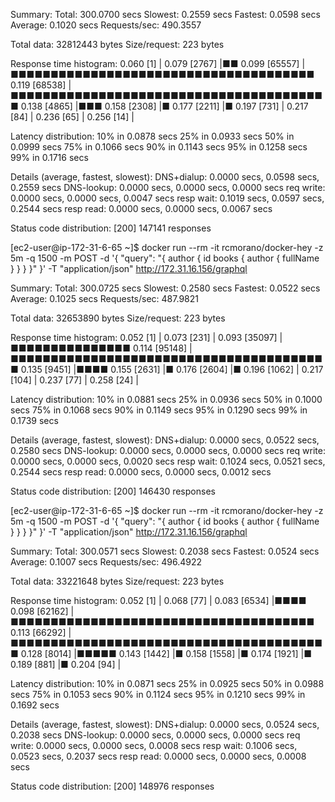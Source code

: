 
Summary:
  Total:	300.0700 secs
  Slowest:	0.2559 secs
  Fastest:	0.0598 secs
  Average:	0.1020 secs
  Requests/sec:	490.3557
  
  Total data:	32812443 bytes
  Size/request:	223 bytes

Response time histogram:
  0.060 [1]	|
  0.079 [2767]	|■■
  0.099 [65557]	|■■■■■■■■■■■■■■■■■■■■■■■■■■■■■■■■■■■■■■
  0.119 [68538]	|■■■■■■■■■■■■■■■■■■■■■■■■■■■■■■■■■■■■■■■■
  0.138 [4865]	|■■■
  0.158 [2308]	|■
  0.177 [2211]	|■
  0.197 [731]	|
  0.217 [84]	|
  0.236 [65]	|
  0.256 [14]	|


Latency distribution:
  10% in 0.0878 secs
  25% in 0.0933 secs
  50% in 0.0999 secs
  75% in 0.1066 secs
  90% in 0.1143 secs
  95% in 0.1258 secs
  99% in 0.1716 secs

Details (average, fastest, slowest):
  DNS+dialup:	0.0000 secs, 0.0598 secs, 0.2559 secs
  DNS-lookup:	0.0000 secs, 0.0000 secs, 0.0000 secs
  req write:	0.0000 secs, 0.0000 secs, 0.0047 secs
  resp wait:	0.1019 secs, 0.0597 secs, 0.2544 secs
  resp read:	0.0000 secs, 0.0000 secs, 0.0067 secs

Status code distribution:
  [200]	147141 responses



[ec2-user@ip-172-31-6-65 ~]$ docker run --rm -it rcmorano/docker-hey -z 5m -q 1500 -m POST -d '{ "query": "{ author { id books { author { fullName } } } }" }' -T "application/json" http://172.31.16.156/graphql

Summary:
  Total:	300.0725 secs
  Slowest:	0.2580 secs
  Fastest:	0.0522 secs
  Average:	0.1025 secs
  Requests/sec:	487.9821
  
  Total data:	32653890 bytes
  Size/request:	223 bytes

Response time histogram:
  0.052 [1]	|
  0.073 [231]	|
  0.093 [35097]	|■■■■■■■■■■■■■■■
  0.114 [95148]	|■■■■■■■■■■■■■■■■■■■■■■■■■■■■■■■■■■■■■■■■
  0.135 [9451]	|■■■■
  0.155 [2631]	|■
  0.176 [2604]	|■
  0.196 [1062]	|
  0.217 [104]	|
  0.237 [77]	|
  0.258 [24]	|


Latency distribution:
  10% in 0.0881 secs
  25% in 0.0936 secs
  50% in 0.1000 secs
  75% in 0.1068 secs
  90% in 0.1149 secs
  95% in 0.1290 secs
  99% in 0.1739 secs

Details (average, fastest, slowest):
  DNS+dialup:	0.0000 secs, 0.0522 secs, 0.2580 secs
  DNS-lookup:	0.0000 secs, 0.0000 secs, 0.0000 secs
  req write:	0.0000 secs, 0.0000 secs, 0.0020 secs
  resp wait:	0.1024 secs, 0.0521 secs, 0.2544 secs
  resp read:	0.0000 secs, 0.0000 secs, 0.0012 secs

Status code distribution:
  [200]	146430 responses



[ec2-user@ip-172-31-6-65 ~]$ docker run --rm -it rcmorano/docker-hey -z 5m -q 1500 -m POST -d '{ "query": "{ author { id books { author { fullName } } } }" }' -T "application/json" http://172.31.16.156/graphql

Summary:
  Total:	300.0571 secs
  Slowest:	0.2038 secs
  Fastest:	0.0524 secs
  Average:	0.1007 secs
  Requests/sec:	496.4922
  
  Total data:	33221648 bytes
  Size/request:	223 bytes

Response time histogram:
  0.052 [1]	|
  0.068 [77]	|
  0.083 [6534]	|■■■■
  0.098 [62162]	|■■■■■■■■■■■■■■■■■■■■■■■■■■■■■■■■■■■■■■
  0.113 [66292]	|■■■■■■■■■■■■■■■■■■■■■■■■■■■■■■■■■■■■■■■■
  0.128 [8014]	|■■■■■
  0.143 [1442]	|■
  0.158 [1558]	|■
  0.174 [1921]	|■
  0.189 [881]	|■
  0.204 [94]	|


Latency distribution:
  10% in 0.0871 secs
  25% in 0.0925 secs
  50% in 0.0988 secs
  75% in 0.1053 secs
  90% in 0.1124 secs
  95% in 0.1210 secs
  99% in 0.1692 secs

Details (average, fastest, slowest):
  DNS+dialup:	0.0000 secs, 0.0524 secs, 0.2038 secs
  DNS-lookup:	0.0000 secs, 0.0000 secs, 0.0000 secs
  req write:	0.0000 secs, 0.0000 secs, 0.0008 secs
  resp wait:	0.1006 secs, 0.0523 secs, 0.2037 secs
  resp read:	0.0000 secs, 0.0000 secs, 0.0008 secs

Status code distribution:
  [200]	148976 responses



